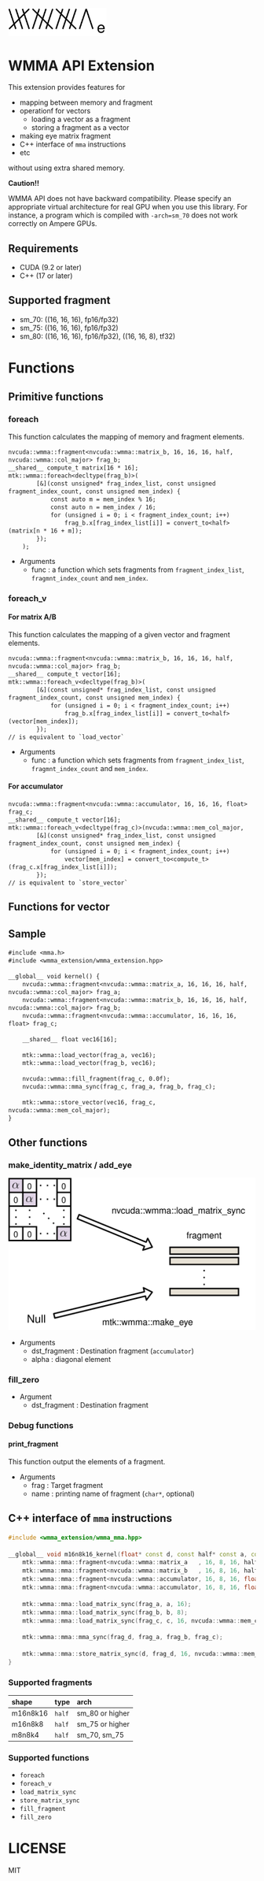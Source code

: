 <img src='./docs/wmmae.svg' width=200>

# WMMA API Extension

This extension provides features for
- mapping between memory and fragment
- operationf for vectors
    - loading a vector as a fragment
    - storing a fragment as a vector
- making eye matrix fragment
- C++ interface of `mma` instructions
- etc

without using extra shared memory.

**Caution!!**

WMMA API does not have backward compatibility.
Please specify an appropriate virtual architecture for real GPU when you use this library.
For instance, a program which is compiled with `-arch=sm_70` does not work correctly on Ampere GPUs.

## Requirements
- CUDA (9.2 or later)
- C++ (17 or later)

## Supported fragment
- sm_70: ((16, 16, 16), fp16/fp32)
- sm_75: ((16, 16, 16), fp16/fp32)
- sm_80: ((16, 16, 16), fp16/fp32), ((16, 16, 8), tf32)

# Functions
## Primitive functions
### foreach
This function calculates the mapping of memory and fragment elements.
```cuda
nvcuda::wmma::fragment<nvcuda::wmma::matrix_b, 16, 16, 16, half, nvcuda::wmma::col_major> frag_b;
__shared__ compute_t matrix[16 * 16];
mtk::wmma::foreach<decltype(frag_b)>(
        [&](const unsigned* frag_index_list, const unsigned fragment_index_count, const unsigned mem_index) {
            const auto m = mem_index % 16;
            const auto n = mem_index / 16;
            for (unsigned i = 0; i < fragment_index_count; i++)
                frag_b.x[frag_index_list[i]] = convert_to<half>(matrix[n * 16 + m]);
        });
    );
```

- Arguments
  - func         : a function which sets fragments from `fragment_index_list`, `fragmnt_index_count` and `mem_index`.

### foreach_v
#### For matrix A/B
This function calculates the mapping of a given vector and fragment elements.
```cuda
nvcuda::wmma::fragment<nvcuda::wmma::matrix_b, 16, 16, 16, half, nvcuda::wmma::col_major> frag_b;
__shared__ compute_t vector[16];
mtk::wmma::foreach_v<decltype(frag_b)>(
        [&](const unsigned* frag_index_list, const unsigned fragment_index_count, const unsigned mem_index) {
            for (unsigned i = 0; i < fragment_index_count; i++)
                frag_b.x[frag_index_list[i]] = convert_to<half>(vector[mem_index]);
        });
// is equivalent to `load_vector`
```

- Arguments
  - func         : a function which sets fragments from `fragment_index_list`, `fragmnt_index_count` and `mem_index`.

#### For accumulator
```cuda
nvcuda::wmma::fragment<nvcuda::wmma::accumulator, 16, 16, 16, float> frag_c;
__shared__ compute_t vector[16];
mtk::wmma::foreach_v<decltype(frag_c)>(nvcuda::wmma::mem_col_major,
        [&](const unsigned* frag_index_list, const unsigned fragment_index_count, const unsigned mem_index) {
            for (unsigned i = 0; i < fragment_index_count; i++)
                vector[mem_index] = convert_to<compute_t>(frag_c.x[frag_index_list[i]]);
        });
// is equivalent to `store_vector`
```


## Functions for vector
## Sample
```cuda
#include <mma.h>
#include <wmma_extension/wmma_extension.hpp>

__global__ void kernel() {
    nvcuda::wmma::fragment<nvcuda::wmma::matrix_a, 16, 16, 16, half, nvcuda::wmma::col_major> frag_a;
    nvcuda::wmma::fragment<nvcuda::wmma::matrix_b, 16, 16, 16, half, nvcuda::wmma::col_major> frag_b;
    nvcuda::wmma::fragment<nvcuda::wmma::accumulator, 16, 16, 16, float> frag_c;

    __shared__ float vec16[16];

    mtk::wmma::load_vector(frag_a, vec16);
    mtk::wmma::load_vector(frag_b, vec16);

    nvcuda::wmma::fill_fragment(frag_c, 0.0f);
    nvcuda::wmma::mma_sync(frag_c, frag_a, frag_b, frag_c);

    mtk::wmma::store_vector(vec16, frag_c, nvcuda::wmma::mem_col_major);
}
```

## Other functions
### make_identity_matrix / add_eye
![load_matrix](docs/make_eye-en.svg)
- Arguments
  - dst_fragment : Destination fragment (`accumulator`)
  - alpha : diagonal element

### fill_zero
- Argument
  - dst_fragment : Destination fragment

### Debug functions

#### print_fragment
This function output the elements of a fragment.
- Arguments
  - frag : Target fragment
  - name : printing name of fragment (`char*`, optional)

## C++ interface of `mma` instructions

```cpp
#include <wmma_extension/wmma_mma.hpp>

__global__ void m16n8k16_kernel(float* const d, const half* const a, const half* const b, const float* const c) {
    mtk::wmma::mma::fragment<nvcuda::wmma::matrix_a   , 16, 8, 16, half, nvcuda::wmma::col_major> frag_a;
    mtk::wmma::mma::fragment<nvcuda::wmma::matrix_b   , 16, 8, 16, half, nvcuda::wmma::col_major> frag_b;
    mtk::wmma::mma::fragment<nvcuda::wmma::accumulator, 16, 8, 16, float> frag_c;
    mtk::wmma::mma::fragment<nvcuda::wmma::accumulator, 16, 8, 16, float> frag_d;

    mtk::wmma::mma::load_matrix_sync(frag_a, a, 16);
    mtk::wmma::mma::load_matrix_sync(frag_b, b, 8);
    mtk::wmma::mma::load_matrix_sync(frag_c, c, 16, nvcuda::wmma::mem_col_major);

    mtk::wmma::mma::mma_sync(frag_d, frag_a, frag_b, frag_c);

    mtk::wmma::mma::store_matrix_sync(d, frag_d, 16, nvcuda::wmma::mem_col_major);
}
```

### Supported fragments

| shape    |  type  | arch            |
|:-------- |:------ |:--------------- |
| m16n8k16 | `half` | sm_80 or higher |
| m16n8k8  | `half` | sm_75 or higher |
| m8n8k4   | `half` | sm_70, sm_75    |

### Supported functions
- `foreach`
- `foreach_v`
- `load_matrix_sync`
- `store_matrix_sync`
- `fill_fragment`
- `fill_zero`

# LICENSE
MIT
